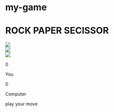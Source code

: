 # my-game
<!DOCTYPE html>
<html lang="en">
<head>
    <meta charset="UTF-8">
    <meta name="viewport" content="width=device-width, initial-scale=1.0">
    <title>ROCK PAPER SECISSOR</title>
    <link rel="stylesheet" href="style.css">
</head>
<body>

<h1>ROCK PAPER SECISSOR</h1>
<div class="choices">
<div class="choice" id="rock">
    <img src="stone.png">
</div>
<div class="choice" id="paper">
    <img src="paper.png">
</div>
<div class="choice" id="scissors">
    <img src="seccer.png">
</div>
</div>



<div class="score-board">
    <div class="score">
        <p id="user-score">0</p>
        <p>You</p>
    </div>
    <div class="score">
        <p id="comp-score">0</p>
        <p>Computer</p>
    </div>
</div>


<div class="msg-container">
    <p id="para">play your move</p>
</div>
    <script src="script.js"></script>
</body>
</html>
